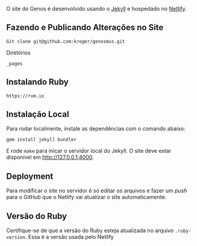 O site do Genos é desenvolvido usando o [Jekyll](https://jekyllrb.com)
e hospedado no [Netlify](https://app.netlify.com).

## Fazendo e Publicando Alterações no Site

	Git clone git@github.com:kroger/genosmus.git

Diretórios

    _pages
    
## Instalando Ruby

    https://rvm.io

## Instalação Local

Para rodar localmente, instale as dependências com o comando abaixo:

	gem install jekyll bundler

E rode `make` para inicar o servidor local do Jekyll. O site deve
estar disponível em http://127.0.0.1:4000.


## Deployment

Para modificar o site no servidor é só editar os arquivos e fazer um
*push* para o GitHub que o Netlify vai atualizar o site
automaticamente.


## Versão do Ruby

Certifique-se de que a versão do Ruby esteja atualizada no arquivo
`.ruby-version`. Essa é a versão usada pelo Netlify
